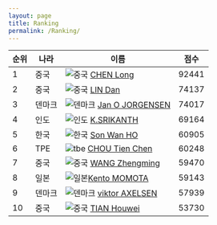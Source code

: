 ```yaml
---
layout: page
title: Ranking
permalink: /Ranking/
---
```


순위 | 나라  | 이름 | 점수
------|-------|------|-----
 1 |중국   | ![중국](http://kr.flagbox.net/flags/01_flat_res/flat-res-40x30/cn.png) [CHEN Long](http://bwf.tournamentsoftware.com/ranking/player.aspx?id=9109&player=108456)      | 92441 
 2 |중국   | ![중국](http://kr.flagbox.net/flags/01_flat_res/flat-res-40x30/cn.png) [LIN Dan](http://bwf.tournamentsoftware.com/ranking/player.aspx?id=9109&player=109370)         | 74137 
 3 |덴마크 | ![덴마크](http://thumbnail.image.rakuten.co.jp/@0_mall/tospa/cabinet/shouhin/kokkigoods/403000-k.jpg?_ex=50x50) [Jan O JORGENSEN](http://bwf.tournamentsoftware.com/ranking/player.aspx?id=9109&player=108272) | 74017  
 4 |인도   | ![인도](http://thumbnail.egloos.net/50x50/http://pds21.egloos.com/pds/201109/07/16/e0087416_4e67821f07ac1.gif) [K.SRIKANTH](http://bwf.tournamentsoftware.com/ranking/player.aspx?id=9109&player=216143)      | 69164  
 5 |한국   | ![한국](http://kr.flagbox.net/flags/01_flat_res/flat-res-40x30/kr.png) [Son Wan HO](http://bwf.tournamentsoftware.com/ranking/player.aspx?id=9109&player=108069)      | 60905 
 6 |TPE    | ![tbe](http://thumbnail.image.rakuten.co.jp/@0_mall/tospa/cabinet/shouhin/kokkigoods/9021-3c.jpg?_ex=50x50) [CHOU Tien Chen](http://bwf.tournamentsoftware.com/ranking/player.aspx?id=9109&player=109227)  | 60248  
 7 |중국   | ![중국](http://kr.flagbox.net/flags/01_flat_res/flat-res-40x30/cn.png) [WANG Zhengming](http://bwf.tournamentsoftware.com/ranking/player.aspx?id=9109&player=141307)  | 59470  
 8 |일본   | ![일본](http://www.koreancosmeticsurgery.com/05/img/icon_ja.jpg)[Kento MOMOTA](http://bwf.tournamentsoftware.com/ranking/player.aspx?id=9109&player=157159)     | 59143 
 9 |덴마크 | ![덴마크](http://thumbnail.image.rakuten.co.jp/@0_mall/tospa/cabinet/shouhin/kokkigoods/403000-k.jpg?_ex=50x50) [viktor AXELSEN](http://bwf.tournamentsoftware.com/ranking/player.aspx?id=9109&player=147387)  | 57939  
10 |중국   | ![중국](http://kr.flagbox.net/flags/01_flat_res/flat-res-40x30/cn.png) [TIAN Houwei](http://bwf.tournamentsoftware.com/ranking/player.aspx?id=9109&player=143772)     | 53730
